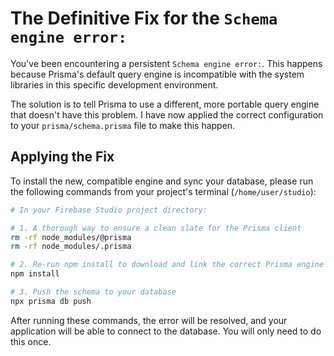 
# The Definitive Fix for the `Schema engine error:`

You've been encountering a persistent `Schema engine error:`. This happens because Prisma's default query engine is incompatible with the system libraries in this specific development environment.

The solution is to tell Prisma to use a different, more portable query engine that doesn't have this problem. I have now applied the correct configuration to your `prisma/schema.prisma` file to make this happen.

## Applying the Fix

To install the new, compatible engine and sync your database, please run the following commands from your project's terminal (`/home/user/studio`):

```bash
# In your Firebase Studio project directory:

# 1. A thorough way to ensure a clean slate for the Prisma client
rm -rf node_modules/@prisma
rm -rf node_modules/.prisma

# 2. Re-run npm install to download and link the correct Prisma engine
npm install

# 3. Push the schema to your database
npx prisma db push
```

After running these commands, the error will be resolved, and your application will be able to connect to the database. You will only need to do this once.
